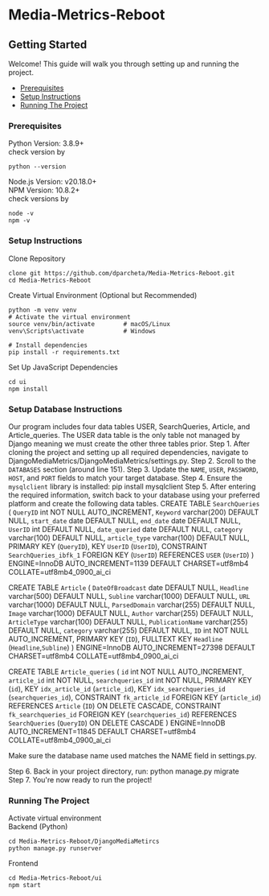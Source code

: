# Media-Metrics-Reboot
## Getting Started
Welcome! This guide will walk you through setting up and running the project.
- [Prerequisites](#prerequisites)
- [Setup Instructions](#setup-instructions)
- [Running The Project](#running-the-project)

### Prerequisites
Python Version: 3.8.9+  
check version by
```
python --version
```
Node.js Version: v20.18.0+  
NPM Version: 10.8.2+  
check versions by
```
node -v
npm -v
```

### Setup Instructions
Clone Repository
```
clone git https://github.com/dparcheta/Media-Metrics-Reboot.git
cd Media-Metrics-Reboot
```
Create Virtual Environment (Optional but Recommended)  
```
python -m venv venv
# Activate the virtual environment
source venv/bin/activate        # macOS/Linux
venv\Scripts\activate           # Windows

# Install dependencies
pip install -r requirements.txt
```
Set Up JavaScript Dependencies
```
cd ui
npm install
```

### Setup Database Instructions
Our program includes four data tables USER, SearchQueries, Article, and Article_queries.
The USER data table is the only table not managed by Django meaning we must create the other three tables prior.
Step 1. After cloning the project and setting up all required dependencies, navigate to DjangoMediaMetrics/DjangoMediaMetrics/settings.py.
Step 2. Scroll to the `DATABASES` section (around line 151).
Step 3. Update the `NAME`, `USER`, `PASSWORD`, `HOST`, and `PORT` fields to match your target database.
Step 4. Ensure the `mysqlclient` library is installed: pip install mysqlclient
Step 5. After entering the required information, switch back to your database using your preferred platform and create the following data tables.
CREATE TABLE `SearchQueries` (
  `QueryID` int NOT NULL AUTO_INCREMENT,
  `Keyword` varchar(200) DEFAULT NULL,
  `start_date` date DEFAULT NULL,
  `end_date` date DEFAULT NULL,
  `UserID` int DEFAULT NULL,
  `date_queried` date DEFAULT NULL,
  `category` varchar(100) DEFAULT NULL,
  `article_type` varchar(100) DEFAULT NULL,
  PRIMARY KEY (`QueryID`),
  KEY `UserID` (`UserID`),
  CONSTRAINT `SearchQueries_ibfk_1` FOREIGN KEY (`UserID`) REFERENCES `USER` (`UserID`)
) ENGINE=InnoDB AUTO_INCREMENT=1139 DEFAULT CHARSET=utf8mb4 COLLATE=utf8mb4_0900_ai_ci

CREATE TABLE `Article` (
  `DateOfBroadcast` date DEFAULT NULL,
  `Headline` varchar(500) DEFAULT NULL,
  `Subline` varchar(1000) DEFAULT NULL,
  `URL` varchar(1000) DEFAULT NULL,
  `ParsedDomain` varchar(255) DEFAULT NULL,
  `Image` varchar(1000) DEFAULT NULL,
  `Author` varchar(255) DEFAULT NULL,
  `ArticleType` varchar(100) DEFAULT NULL,
  `PublicationName` varchar(255) DEFAULT NULL,
  `category` varchar(255) DEFAULT NULL,
  `ID` int NOT NULL AUTO_INCREMENT,
  PRIMARY KEY (`ID`),
  FULLTEXT KEY `Headline` (`Headline`,`Subline`)
) ENGINE=InnoDB AUTO_INCREMENT=27398 DEFAULT CHARSET=utf8mb4 COLLATE=utf8mb4_0900_ai_ci

CREATE TABLE `Article_queries` (
  `id` int NOT NULL AUTO_INCREMENT,
  `article_id` int NOT NULL,
  `searchqueries_id` int NOT NULL,
  PRIMARY KEY (`id`),
  KEY `idx_article_id` (`article_id`),
  KEY `idx_searchqueries_id` (`searchqueries_id`),
  CONSTRAINT `fk_article_id` FOREIGN KEY (`article_id`) REFERENCES `Article` (`ID`) ON DELETE CASCADE,
  CONSTRAINT `fk_searchqueries_id` FOREIGN KEY (`searchqueries_id`) REFERENCES `SearchQueries` (`QueryID`) ON DELETE CASCADE
) ENGINE=InnoDB AUTO_INCREMENT=11845 DEFAULT CHARSET=utf8mb4 COLLATE=utf8mb4_0900_ai_ci

Make sure the database name used matches the NAME field in settings.py.

Step 6. Back in your project directory, run: python manage.py migrate     
Step 7. You're now ready to run the project!

### Running The Project
Activate virtual environment  
Backend (Python)
```
cd Media-Metrics-Reboot/DjangoMediaMetircs
python manage.py runserver
```
Frontend
```
cd Media-Metrics-Reboot/ui
npm start
```

